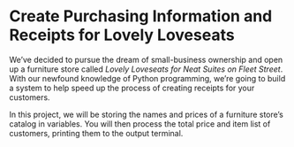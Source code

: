 # Create Purchasing Information and Receipts for Lovely Loveseats

We’ve decided to pursue the dream of small-business ownership and open up a furniture store called _Lovely Loveseats for Neat Suites on Fleet Street_. With our newfound knowledge of Python programming, we’re going to build a system to help speed up the process of creating receipts for your customers.

In this project, we will be storing the names and prices of a furniture store’s catalog in variables. You will then process the total price and item list of customers, printing them to the output terminal.